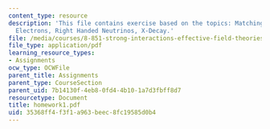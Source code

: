 ```yaml
---
content_type: resource
description: 'This file contains exercise based on the topics: Matching with Massive
  Electrons, Right Handed Neutrinos, X-Decay.'
file: /media/courses/8-851-strong-interactions-effective-field-theories-of-qcd-spring-2006/35368ff4f3f1a963beec8fc19585d0b4_homework1.pdf
file_type: application/pdf
learning_resource_types:
- Assignments
ocw_type: OCWFile
parent_title: Assignments
parent_type: CourseSection
parent_uid: 7b14130f-4eb8-0fd4-4b10-1a7d3fbff8d7
resourcetype: Document
title: homework1.pdf
uid: 35368ff4-f3f1-a963-beec-8fc19585d0b4
---
```

